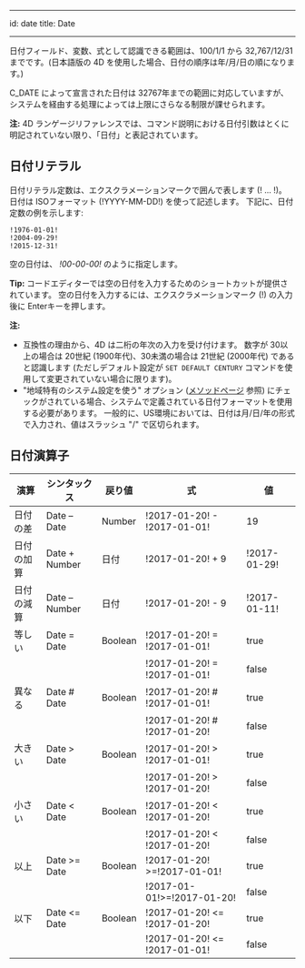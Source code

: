 - - -
id: date title: Date
- - -

日付フィールド、変数、式として認識できる範囲は、100/1/1 から 32,767/12/31 までです。(日本語版の 4D を使用した場合、日付の順序は年/月/日の順になります。)

C_DATE によって宣言された日付は 32767年までの範囲に対応していますが、システムを経由する処理によっては上限にさらなる制限が課せられます。

**注:** 4D ランゲージリファレンスでは、コマンド説明における日付引数はとくに明記されていない限り、「日付」と表記されています。

## 日付リテラル

日付リテラル定数は、エクスクラメーションマークで囲んで表します (! ... !)。 日付は ISOフォーマット (!YYYY-MM-DD!) を使って記述します。 下記に、日付定数の例を示します:

```4d
!1976-01-01!
!2004-09-29!
!2015-12-31!
```

空の日付は、 _!00-00-00!_ のように指定します。

**Tip:** コードエディターでは空の日付を入力するためのショートカットが提供されています。 空の日付を入力するには、エクスクラメーションマーク (!) の入力後に Enterキーを押します。

**注:**

- 互換性の理由から、4D は二桁の年次の入力を受け付けます。 数字が 30以上の場合は 20世紀 (1900年代)、30未満の場合は 21世紀 (2000年代) であると認識します (ただしデフォルト設定が `SET DEFAULT CENTURY` コマンドを使用して変更されていない場合に限ります)。
- "地域特有のシステム設定を使う" オプション ([メソッドページ](https://doc.4d.com/4Dv18/4D/18/Methods-Page.300-4575690.ja.html) 参照) にチェックがされている場合、システムで定義されている日付フォーマットを使用する必要があります。 一般的に、US環境においては、日付は月/日/年の形式で入力され、値はスラッシュ "/" で区切られます。

## 日付演算子

| 演算    | シンタックス        | 戻り値     | 式                            | 値            |
| ----- | ------------- | ------- | ---------------------------- | ------------ |
| 日付の差  | Date – Date   | Number  | !2017-01-20! - !2017-01-01!  | 19           |
| 日付の加算 | Date + Number | 日付      | !2017-01-20! + 9             | !2017-01-29! |
| 日付の減算 | Date – Number | 日付      | !2017-01-20! - 9             | !2017-01-11! |
| 等しい   | Date = Date   | Boolean | !2017-01-20! = !2017-01-01!  | true         |
|       |               |         | !2017-01-20! = !2017-01-01!  | false        |
| 異なる   | Date # Date   | Boolean | !2017-01-20! # !2017-01-01!  | true         |
|       |               |         | !2017-01-20! # !2017-01-20!  | false        |
| 大きい   | Date > Date   | Boolean | !2017-01-20! > !2017-01-01!  | true         |
|       |               |         | !2017-01-20! > !2017-01-20!  | false        |
| 小さい   | Date < Date   | Boolean | !2017-01-20! < !2017-01-20!  | true         |
|       |               |         | !2017-01-20! < !2017-01-20!  | false        |
| 以上    | Date >= Date  | Boolean | !2017-01-20! >=!2017-01-01!  | true         |
|       |               |         | !2017-01-01!>=!2017-01-20!   | false        |
| 以下    | Date <= Date  | Boolean | !2017-01-20! <= !2017-01-20! | true         |
|       |               |         | !2017-01-20! <= !2017-01-01! | false        |

